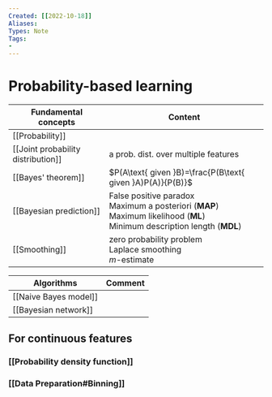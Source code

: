 ```yaml
---
Created: [[2022-10-18]]
Aliases: 
Types: Note
Tags: 
- 
---
```

# Probability-based learning
| Fundamental concepts               | Content                                                                                                                         |
| ---------------------------------- | ------------------------------------------------------------------------------------------------------------------------------- |
| [[Probability]]                    |                                                                                                                                 |
| [[Joint probability distribution]] | a prob. dist. over multiple features                                                                                            |
| [[Bayes' theorem]]                 | $P(A\text{ given }B)=\frac{P(B\text{ given }A)P(A)}{P(B)}$                                                                      |
| [[Bayesian prediction]]            | False positive paradox<br>Maximum a posteriori (**MAP**)<br>Maximum likelihood (**ML**)<br>Minimum description length (**MDL**) |
| [[Smoothing]]                      | zero probability problem<br>Laplace smoothing<br>$m$-estimate                                                                   |

| Algorithms            | Comment |
| --------------------- | ------- |
| [[Naive Bayes model]] |         |
| [[Bayesian network]]  |         |

## For continuous features
### [[Probability density function]]

### [[Data Preparation#Binning]]
